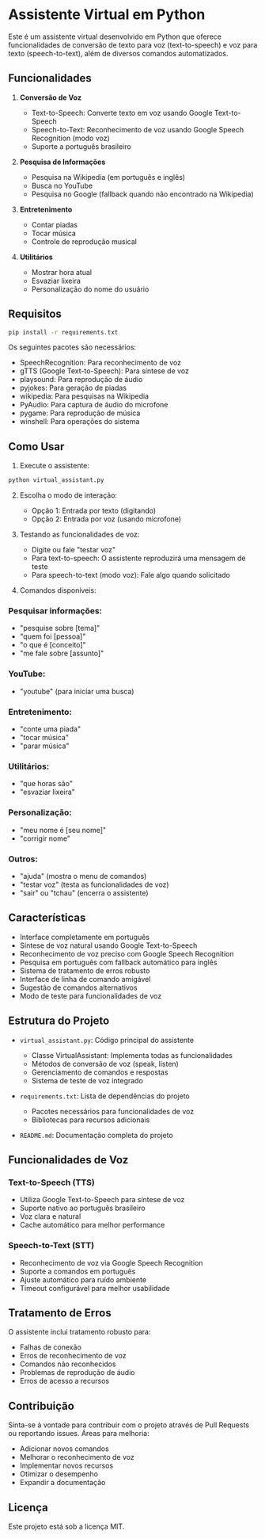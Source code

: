 # Assistente Virtual em Python

Este é um assistente virtual desenvolvido em Python que oferece funcionalidades de conversão de texto para voz (text-to-speech) e voz para texto (speech-to-text), além de diversos comandos automatizados.

## Funcionalidades

1. **Conversão de Voz**
   - Text-to-Speech: Converte texto em voz usando Google Text-to-Speech
   - Speech-to-Text: Reconhecimento de voz usando Google Speech Recognition (modo voz)
   - Suporte a português brasileiro

2. **Pesquisa de Informações**
   - Pesquisa na Wikipedia (em português e inglês)
   - Busca no YouTube
   - Pesquisa no Google (fallback quando não encontrado na Wikipedia)

3. **Entretenimento**
   - Contar piadas
   - Tocar música
   - Controle de reprodução musical

4. **Utilitários**
   - Mostrar hora atual
   - Esvaziar lixeira
   - Personalização do nome do usuário

## Requisitos

```bash
pip install -r requirements.txt
```

Os seguintes pacotes são necessários:
- SpeechRecognition: Para reconhecimento de voz
- gTTS (Google Text-to-Speech): Para síntese de voz
- playsound: Para reprodução de áudio
- pyjokes: Para geração de piadas
- wikipedia: Para pesquisas na Wikipedia
- PyAudio: Para captura de áudio do microfone
- pygame: Para reprodução de música
- winshell: Para operações do sistema

## Como Usar

1. Execute o assistente:
```bash
python virtual_assistant.py
```

2. Escolha o modo de interação:
   - Opção 1: Entrada por texto (digitando)
   - Opção 2: Entrada por voz (usando microfone)

3. Testando as funcionalidades de voz:
   - Digite ou fale "testar voz"
   - Para text-to-speech: O assistente reproduzirá uma mensagem de teste
   - Para speech-to-text (modo voz): Fale algo quando solicitado

4. Comandos disponíveis:

### Pesquisar informações:
- "pesquise sobre [tema]"
- "quem foi [pessoa]"
- "o que é [conceito]"
- "me fale sobre [assunto]"

### YouTube:
- "youtube" (para iniciar uma busca)

### Entretenimento:
- "conte uma piada"
- "tocar música"
- "parar música"

### Utilitários:
- "que horas são"
- "esvaziar lixeira"

### Personalização:
- "meu nome é [seu nome]"
- "corrigir nome"

### Outros:
- "ajuda" (mostra o menu de comandos)
- "testar voz" (testa as funcionalidades de voz)
- "sair" ou "tchau" (encerra o assistente)

## Características

- Interface completamente em português
- Síntese de voz natural usando Google Text-to-Speech
- Reconhecimento de voz preciso com Google Speech Recognition
- Pesquisa em português com fallback automático para inglês
- Sistema de tratamento de erros robusto
- Interface de linha de comando amigável
- Sugestão de comandos alternativos
- Modo de teste para funcionalidades de voz

## Estrutura do Projeto

- `virtual_assistant.py`: Código principal do assistente
  - Classe VirtualAssistant: Implementa todas as funcionalidades
  - Métodos de conversão de voz (speak, listen)
  - Gerenciamento de comandos e respostas
  - Sistema de teste de voz integrado

- `requirements.txt`: Lista de dependências do projeto
  - Pacotes necessários para funcionalidades de voz
  - Bibliotecas para recursos adicionais

- `README.md`: Documentação completa do projeto

## Funcionalidades de Voz

### Text-to-Speech (TTS)
- Utiliza Google Text-to-Speech para síntese de voz
- Suporte nativo ao português brasileiro
- Voz clara e natural
- Cache automático para melhor performance

### Speech-to-Text (STT)
- Reconhecimento de voz via Google Speech Recognition
- Suporte a comandos em português
- Ajuste automático para ruído ambiente
- Timeout configurável para melhor usabilidade

## Tratamento de Erros

O assistente inclui tratamento robusto para:
- Falhas de conexão
- Erros de reconhecimento de voz
- Comandos não reconhecidos
- Problemas de reprodução de áudio
- Erros de acesso a recursos

## Contribuição

Sinta-se à vontade para contribuir com o projeto através de Pull Requests ou reportando issues. Áreas para melhoria:
- Adicionar novos comandos
- Melhorar o reconhecimento de voz
- Implementar novos recursos
- Otimizar o desempenho
- Expandir a documentação

## Licença

Este projeto está sob a licença MIT.
